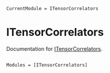 ```@meta
CurrentModule = ITensorCorrelators
```

# ITensorCorrelators

Documentation for [ITensorCorrelators](https://github.com/mtfishman/ITensorCorrelators.jl).

```@index
```

```@autodocs
Modules = [ITensorCorrelators]
```
